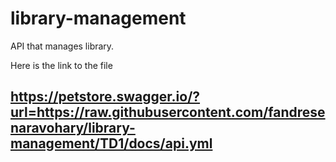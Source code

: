 # library-management
API that manages library.

Here is the link to the file
##  https://petstore.swagger.io/?url=https://raw.githubusercontent.com/fandresenaravohary/library-management/TD1/docs/api.yml
